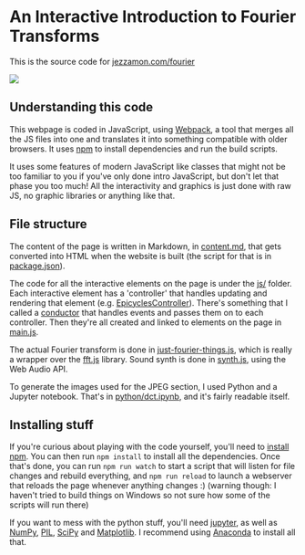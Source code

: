 # An Interactive Introduction to Fourier Transforms
This is the source code for [jezzamon.com/fourier](http://www.jezzamon.com/fourier)

![](promo/release/combo.gif)

## Understanding this code
This webpage is coded in JavaScript, using [Webpack](https://webpack.js.org/), a tool that merges all the JS files into one and translates it into something compatible with older browsers. It uses [npm](https://www.npmjs.com) to install dependencies and run the build scripts.

It uses some features of modern JavaScript like classes that might not be too familiar to you if you've only done intro JavaScript, but don't let that phase you too much! All the interactivity and graphics is just done with raw JS, no graphic libraries or anything like that.

## File structure
The content of the page is written in Markdown, in [content.md](content.md), that gets converted into HTML when the website is built (the script for that is in [package.json](package.json)).

The code for all the interactive elements on the page is under the [js/](js/) folder. Each interactive element has a 'controller' that handles updating and rendering that element (e.g. [EpicyclesController](js/controller/epicycles-controller.js)). There's something that I called a [conductor](js/conductor.js) that handles events and passes them on to each controller. Then they're all created and linked to elements on the page in [main.js](js/main.js).

The actual Fourier transform is done in [just-fourier-things.js](js/just-fourier-things.js), which is really a wrapper over the [fft.js](https://www.npmjs.com/package/fft.js) library. Sound synth is done in [synth.js](js/synth.js), using the Web Audio API.

To generate the images used for the JPEG section, I used Python and a Jupyter notebook. That's in [python/dct.ipynb](python/dct.ipynb), and it's fairly readable itself.

## Installing stuff
If you're curious about playing with the code yourself, you'll need to [install npm](https://www.npmjs.com/get-npm). You can then run `npm install` to install all the dependencies. Once that's done, you can run `npm run watch` to start a script that will listen for file changes and rebuild everything, and `npm run reload` to launch a webserver that reloads the page whenever anything changes :)  (warning though: I haven't tried to build things on Windows so not sure how some of the scripts will run there)

If you want to mess with the python stuff, you'll need [jupyter](https://jupyter.org/), as well as [NumPy](http://www.numpy.org/), [PIL](http://www.pythonware.com/products/pil/), [SciPy](https://www.scipy.org/) and [Matplotlib](https://matplotlib.org/). I recommend using [Anaconda](https://www.anaconda.com/) to install all that. 
